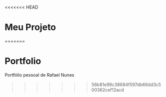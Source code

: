 <<<<<<< HEAD
# Meu Projeto
=======
# Portfolio
Portfólio pessoal de Rafael Nunes
>>>>>>> 56b81e99c38684f597db66dd3c500362cef12acd
